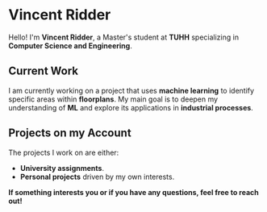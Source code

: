 # Vincent Ridder

Hello! I'm **Vincent Ridder**, a Master's student at **TUHH** specializing in **Computer Science and Engineering**.

## Current Work
I am currently working on a project that uses **machine learning** to identify specific areas within **floorplans**. My main goal is to deepen my understanding of **ML** and explore its applications in **industrial processes**.

## Projects on my Account
The projects I work on are either:
- **University assignments**.
- **Personal projects** driven by my own interests.

**If something interests you or if you have any questions, feel free to reach out!**
